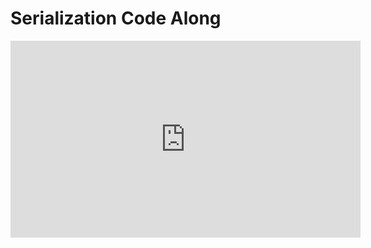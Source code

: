 # Serialization Code Along

<iframe width="560" height="315" src="https://www.youtube.com/embed/__?rel=0" frameborder="0" allow="autoplay; encrypted-media" allowfullscreen></iframe>
